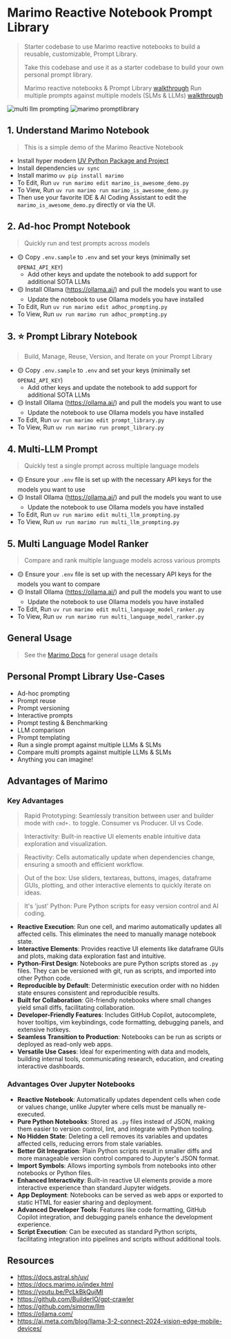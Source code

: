 # Marimo Reactive Notebook Prompt Library
> Starter codebase to use Marimo reactive notebooks to build a reusable, customizable, Prompt Library.
>
> Take this codebase and use it as a starter codebase to build your own personal prompt library.
>
> Marimo reactive notebooks & Prompt Library [walkthrough](https://youtu.be/PcLkBkQujMI)
> Run multiple prompts against multiple models (SLMs & LLMs) [walkthrough](https://youtu.be/VC6QCEXERpU)

<img src="./images/multi_llm_multi_llm.png" alt="multi llm prompting" style="max-width: 750px;">

<img src="./images/marimo_prompt_library.png" alt="marimo promptlibrary" style="max-width: 750px;">

## 1. Understand Marimo Notebook
> This is a simple demo of the Marimo Reactive Notebook
- Install hyper modern [UV Python Package and Project](https://docs.astral.sh/uv/getting-started/installation/)
- Install dependencies `uv sync`
- Install marimo `uv pip install marimo`
- To Edit, Run `uv run marimo edit marimo_is_awesome_demo.py`
- To View, Run `uv run marimo run marimo_is_awesome_demo.py`
- Then use your favorite IDE & AI Coding Assistant to edit the `marimo_is_awesome_demo.py` directly or via the UI.

## 2. Ad-hoc Prompt Notebook
> Quickly run and test prompts across models
- 🟡 Copy `.env.sample` to `.env` and set your keys (minimally set `OPENAI_API_KEY`)
    - Add other keys and update the notebook to add support for additional SOTA LLMs
- 🟡 Install Ollama (https://ollama.ai/) and pull the models you want to use
    - Update the notebook to use Ollama models you have installed
- To Edit, Run `uv run marimo edit adhoc_prompting.py`
- To View, Run `uv run marimo run adhoc_prompting.py`

## 3. ⭐️ Prompt Library Notebook
> Build, Manage, Reuse, Version, and Iterate on your Prompt Library
- 🟡 Copy `.env.sample` to `.env` and set your keys (minimally set `OPENAI_API_KEY`)
    - Add other keys and update the notebook to add support for additional SOTA LLMs
- 🟡 Install Ollama (https://ollama.ai/) and pull the models you want to use
    - Update the notebook to use Ollama models you have installed
- To Edit, Run `uv run marimo edit prompt_library.py`
- To View, Run `uv run marimo run prompt_library.py`

## 4. Multi-LLM Prompt
> Quickly test a single prompt across multiple language models
- 🟡 Ensure your `.env` file is set up with the necessary API keys for the models you want to use
- 🟡 Install Ollama (https://ollama.ai/) and pull the models you want to use
    - Update the notebook to use Ollama models you have installed
- To Edit, Run `uv run marimo edit multi_llm_prompting.py`
- To View, Run `uv run marimo run multi_llm_prompting.py`

## 5. Multi Language Model Ranker
> Compare and rank multiple language models across various prompts
- 🟡 Ensure your `.env` file is set up with the necessary API keys for the models you want to compare
- 🟡 Install Ollama (https://ollama.ai/) and pull the models you want to use
    - Update the notebook to use Ollama models you have installed
- To Edit, Run `uv run marimo edit multi_language_model_ranker.py`
- To View, Run `uv run marimo run multi_language_model_ranker.py`

## General Usage
> See the [Marimo Docs](https://docs.marimo.io/index.html) for general usage details

## Personal Prompt Library Use-Cases
- Ad-hoc prompting
- Prompt reuse
- Prompt versioning
- Interactive prompts
- Prompt testing & Benchmarking
- LLM comparison
- Prompt templating
- Run a single prompt against multiple LLMs & SLMs
- Compare multi prompts against multiple LLMs & SLMs
- Anything you can imagine!

## Advantages of Marimo

### Key Advantages
> Rapid Prototyping: Seamlessly transition between user and builder mode with `cmd+.` to toggle. Consumer vs Producer. UI vs Code. 

> Interactivity: Built-in reactive UI elements enable intuitive data exploration and visualization.

> Reactivity: Cells automatically update when dependencies change, ensuring a smooth and efficient workflow.

> Out of the box: Use sliders, textareas, buttons, images, dataframe GUIs, plotting, and other interactive elements to quickly iterate on ideas.

> It's 'just' Python: Pure Python scripts for easy version control and AI coding.


- **Reactive Execution**: Run one cell, and marimo automatically updates all affected cells. This eliminates the need to manually manage notebook state.
- **Interactive Elements**: Provides reactive UI elements like dataframe GUIs and plots, making data exploration fast and intuitive.
- **Python-First Design**: Notebooks are pure Python scripts stored as `.py` files. They can be versioned with git, run as scripts, and imported into other Python code.
- **Reproducible by Default**: Deterministic execution order with no hidden state ensures consistent and reproducible results.
- **Built for Collaboration**: Git-friendly notebooks where small changes yield small diffs, facilitating collaboration.
- **Developer-Friendly Features**: Includes GitHub Copilot, autocomplete, hover tooltips, vim keybindings, code formatting, debugging panels, and extensive hotkeys.
- **Seamless Transition to Production**: Notebooks can be run as scripts or deployed as read-only web apps.
- **Versatile Use Cases**: Ideal for experimenting with data and models, building internal tools, communicating research, education, and creating interactive dashboards.

### Advantages Over Jupyter Notebooks

- **Reactive Notebook**: Automatically updates dependent cells when code or values change, unlike Jupyter where cells must be manually re-executed.
- **Pure Python Notebooks**: Stored as `.py` files instead of JSON, making them easier to version control, lint, and integrate with Python tooling.
- **No Hidden State**: Deleting a cell removes its variables and updates affected cells, reducing errors from stale variables.
- **Better Git Integration**: Plain Python scripts result in smaller diffs and more manageable version control compared to Jupyter's JSON format.
- **Import Symbols**: Allows importing symbols from notebooks into other notebooks or Python files.
- **Enhanced Interactivity**: Built-in reactive UI elements provide a more interactive experience than standard Jupyter widgets.
- **App Deployment**: Notebooks can be served as web apps or exported to static HTML for easier sharing and deployment.
- **Advanced Developer Tools**: Features like code formatting, GitHub Copilot integration, and debugging panels enhance the development experience.
- **Script Execution**: Can be executed as standard Python scripts, facilitating integration into pipelines and scripts without additional tools.

## Resources
- https://docs.astral.sh/uv/
- https://docs.marimo.io/index.html
- https://youtu.be/PcLkBkQujMI
- https://github.com/BuilderIO/gpt-crawler
- https://github.com/simonw/llm
- https://ollama.com/
- https://ai.meta.com/blog/llama-3-2-connect-2024-vision-edge-mobile-devices/